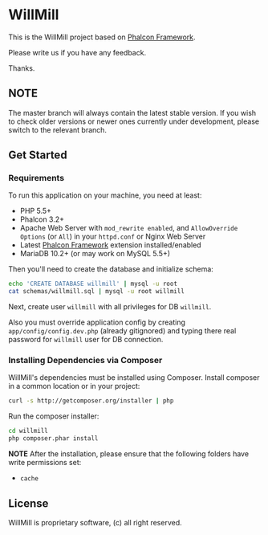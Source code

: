 # WillMill

This is the WillMill project based on [Phalcon Framework](https://github.com/phalcon/cphalcon).

Please write us if you have any feedback.

Thanks.

## NOTE

The master branch will always contain the latest stable version.
If you wish to check older versions or newer ones currently under development, please switch to the relevant branch.

## Get Started

### Requirements

To run this application on your machine, you need at least:

* PHP 5.5+
* Phalcon 3.2+
* Apache Web Server with `mod_rewrite enabled`, and `AllowOverride Options` (or `All`) in your `httpd.conf` or Nginx Web Server
* Latest [Phalcon Framework](https://github.com/phalcon/cphalcon) extension installed/enabled
* MariaDB 10.2+ (or may work on MySQL 5.5+)

Then you'll need to create the database and initialize schema:

```bash
echo 'CREATE DATABASE willmill' | mysql -u root
cat schemas/willmill.sql | mysql -u root willmill
```

Next, create user `willmill` with all privileges for DB `willmill`.

Also you must override application config by creating `app/config/config.dev.php` (already gitignored)
and typing there real password for `willmill` user for DB connection.

### Installing Dependencies via Composer

WillMill's dependencies must be installed using Composer. Install composer in a common location or in your project:

```bash
curl -s http://getcomposer.org/installer | php
```

Run the composer installer:

```bash
cd willmill
php composer.phar install
```

**NOTE** After the installation, please ensure that the following folders have write permissions set:
- `cache`

## License

WillMill is proprietary software, (c) all right reserved.
